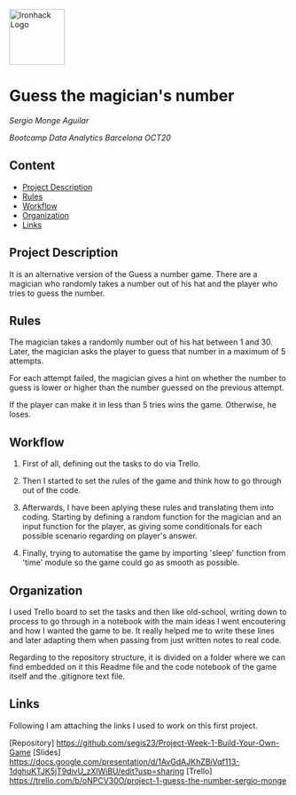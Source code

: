 <img src="https://bit.ly/2VnXWr2" alt="Ironhack Logo" width="100"/>

# Guess the magician's number
*Sergio Monge Aguilar*

*Bootcamp Data Analytics Barcelona OCT20*

## Content
- [Project Description](#project-description)
- [Rules](#rules)
- [Workflow](#workflow)
- [Organization](#organization)
- [Links](#links)

## Project Description
It is an alternative version of the Guess a number game. There are a magician who randomly takes a number out of his hat and the player who tries to guess the number. 


## Rules
The magician takes a randomly number out of his hat between 1 and 30. Later, the magician asks the player to guess that number in a maximum of 5 attempts. 

For each attempt failed, the magician gives a hint on whether the number to guess is lower or higher than the number guessed on the previous attempt.

If the player can make it in less than 5 tries wins the game. Otherwise, he loses. 


## Workflow
1. First of all, defining out the tasks to do via Trello. 

2. Then I started to set the rules of the game and think how to go through out of the code. 

3. Afterwards, I have been aplying these rules and translating them into coding. Starting by defining a random function for the magician and an input function for the player, as giving some conditionals for each possible scenario regarding on player's answer.

4. Finally, trying to automatise the game by importing 'sleep' function from 'time' module so the game could go as smooth as possible.


## Organization
I used Trello board to set the tasks and then like old-school, writing down to process to go through in a notebook with the main ideas I went encoutering and how I wanted the game to be. It really helped me to write these lines and later adapting them when passing from just written notes to real code.

Regarding to the repository structure, it is divided on a folder where we can find embedded on it this Readme file and the code notebook of the game itself and the .gitignore text file.

## Links
Following I am attaching the links I used to work on this first project. 

[Repository] https://github.com/segis23/Project-Week-1-Build-Your-Own-Game 
[Slides] https://docs.google.com/presentation/d/1AvGdAJKhZBiVqf113-1dghuKTJK5jT9divU_zXlWiBU/edit?usp=sharing 
[Trello] https://trello.com/b/oNPCV30O/project-1-guess-the-number-sergio-monge
